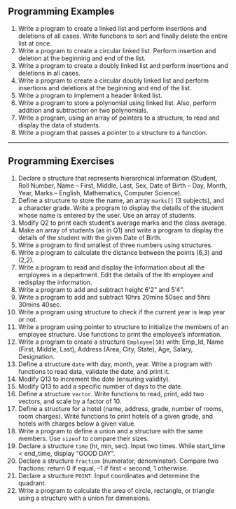 ## Programming Examples

1. Write a program to create a linked list and perform insertions and deletions of all cases. Write functions to sort and finally delete the entire list at once.
2. Write a program to create a circular linked list. Perform insertion and deletion at the beginning and end of the list.
3. Write a program to create a doubly linked list and perform insertions and deletions in all cases.
4. Write a program to create a circular doubly linked list and perform insertions and deletions at the beginning and end of the list.
5. Write a program to implement a header linked list.
6. Write a program to store a polynomial using linked list. Also, perform addition and subtraction on two polynomials.
7. Write a program, using an array of pointers to a structure, to read and display the data of students.  
8. Write a program that passes a pointer to a structure to a function.  

---

## Programming Exercises

1. Declare a structure that represents hierarchical information (Student, Roll Number, Name – First, Middle, Last, Sex, Date of Birth – Day, Month, Year, Marks – English, Mathematics, Computer Science).  
2. Define a structure to store the name, an array `marks[]` (3 subjects), and a character grade. Write a program to display the details of the student whose name is entered by the user. Use an array of students.  
3. Modify Q2 to print each student’s average marks and the class average.  
4. Make an array of students (as in Q1) and write a program to display the details of the student with the given Date of Birth.  
5. Write a program to find smallest of three numbers using structures.  
6. Write a program to calculate the distance between the points (6,3) and (2,2).  
7. Write a program to read and display the information about all the employees in a department. Edit the details of the ith employee and redisplay the information.  
8. Write a program to add and subtract height 6'2" and 5'4".  
9. Write a program to add and subtract 10hrs 20mins 50sec and 5hrs 30mins 40sec.  
10. Write a program using structure to check if the current year is leap year or not.  
11. Write a program using pointer to structure to initialize the members of an employee structure. Use functions to print the employee’s information.  
12. Write a program to create a structure `Employee[10]` with: Emp_Id, Name (First, Middle, Last), Address (Area, City, State), Age, Salary, Designation.  
13. Define a structure `date` with day, month, year. Write a program with functions to read data, validate the date, and print it.  
14. Modify Q13 to increment the date (ensuring validity).  
15. Modify Q13 to add a specific number of days to the date.  
16. Define a structure `vector`. Write functions to read, print, add two vectors, and scale by a factor of 10.  
17. Define a structure for a hotel (name, address, grade, number of rooms, room charges). Write functions to print hotels of a given grade, and hotels with charges below a given value.  
18. Write a program to define a union and a structure with the same members. Use `sizeof` to compare their sizes.  
19. Declare a structure `time` (hr, min, sec). Input two times. While start_time < end_time, display “GOOD DAY”.  
20. Declare a structure `fraction` (numerator, denominator). Compare two fractions: return 0 if equal, –1 if first < second, 1 otherwise.  
21. Declare a structure `POINT`. Input coordinates and determine the quadrant.  
22. Write a program to calculate the area of circle, rectangle, or triangle using a structure with a union for dimensions.  
